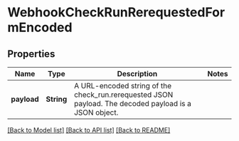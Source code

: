 # WebhookCheckRunRerequestedFormEncoded

## Properties

Name | Type | Description | Notes
------------ | ------------- | ------------- | -------------
**payload** | **String** | A URL-encoded string of the check_run.rerequested JSON payload. The decoded payload is a JSON object. | 

[[Back to Model list]](../README.md#documentation-for-models) [[Back to API list]](../README.md#documentation-for-api-endpoints) [[Back to README]](../README.md)


